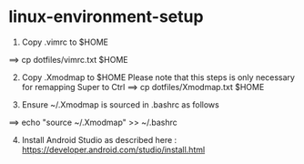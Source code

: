 # linux-environment-setup

1) Copy .vimrc to $HOME

==> cp dotfiles/vimrc.txt $HOME

2) Copy .Xmodmap to $HOME
Please note that this steps is only necessary for remapping Super to Ctrl
==> cp dotfiles/Xmodmap.txt $HOME

3) Ensure ~/.Xmodmap is sourced in .bashrc as follows

==> echo "source ~/.Xmodmap" >> ~/.bashrc

4) Install Android Studio as described here :
https://developer.android.com/studio/install.html
